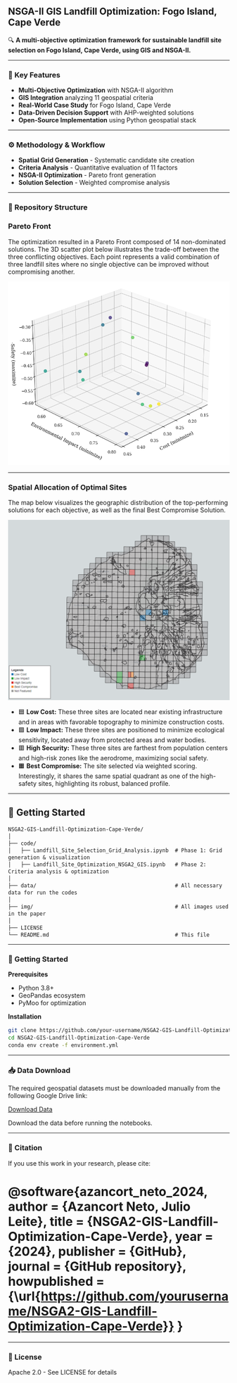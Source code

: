 ## NSGA-II GIS Landfill Optimization: Fogo Island, Cape Verde

🔍 **A multi-objective optimization framework for sustainable landfill site selection on Fogo Island, Cape Verde, using GIS and NSGA-II.**

---

### 🌟 Key Features

- **Multi-Objective Optimization** with NSGA-II algorithm
- **GIS Integration** analyzing 11 geospatial criteria
- **Real-World Case Study** for Fogo Island, Cape Verde
- **Data-Driven Decision Support** with AHP-weighted solutions
- **Open-Source Implementation** using Python geospatial stack

---

### ⚙️ Methodology & Workflow

- **Spatial Grid Generation** - Systematic candidate site creation
- **Criteria Analysis** - Quantitative evaluation of 11 factors
- **NSGA-II Optimization** - Pareto front generation
- **Solution Selection** - Weighted compromise analysis

---

### 📂 Repository Structure

### Pareto Front

The optimization resulted in a Pareto Front composed of 14 non-dominated solutions. The 3D scatter plot below illustrates the trade-off between the three conflicting objectives. Each point represents a valid combination of three landfill sites where no single objective can be improved without compromising another.

![Pareto Front](img/parreto_plot.png)

---

### Spatial Allocation of Optimal Sites

The map below visualizes the geographic distribution of the top-performing solutions for each objective, as well as the final Best Compromise Solution.

![Map of Optimal Solutions](img/map.png)

- 🟦 **Low Cost:** These three sites are located near existing infrastructure and in areas with favorable topography to minimize construction costs.
- 🟩 **Low Impact:** These three sites are positioned to minimize ecological sensitivity, located away from protected areas and water bodies.
- 🟥 **High Security:** These three sites are farthest from population centers and high-risk zones like the aerodrome, maximizing social safety.
- 🟧 **Best Compromise:** The site selected via weighted scoring. Interestingly, it shares the same spatial quadrant as one of the high-safety sites, highlighting its robust, balanced profile.

---

## 🚀 Getting Started

```
NSGA2-GIS-Landfill-Optimization-Cape-Verde/
│
├── code/
│   ├── Landfill_Site_Selection_Grid_Analysis.ipynb  # Phase 1: Grid generation & visualization
│   ├── Landfill_Site_Optimization_NSGA2_GIS.ipynb   # Phase 2: Criteria analysis & optimization
│
├── data/                                            # All necessary data for run the codes
│
├── img/                                             # All images used in the paper
│
├── LICENSE
└── README.md                                        # This file
```

---

### 🚀 Getting Started

**Prerequisites**

- Python 3.8+
- GeoPandas ecosystem
- PyMoo for optimization

**Installation**

```bash
git clone https://github.com/your-username/NSGA2-GIS-Landfill-Optimization-Cape-Verde.git
cd NSGA2-GIS-Landfill-Optimization-Cape-Verde
conda env create -f environment.yml
```

---

### 📥 Data Download

The required geospatial datasets must be downloaded manually from the following Google Drive link:

[Download Data](https://drive.google.com/drive/folders/1I382_NkI-qb3mvULdjaBCKli6nT6XPyY?usp=sharing)

Download the data before running the notebooks.

---

### 📄 Citation

If you use this work in your research, please cite:

@software{azancort_neto_2024,
author = {Azancort Neto, Julio Leite},
title = {NSGA2-GIS-Landfill-Optimization-Cape-Verde},
year = {2024},
publisher = {GitHub},
journal = {GitHub repository},
howpublished = {\url{https://github.com/yourusername/NSGA2-GIS-Landfill-Optimization-Cape-Verde}}
}
=======

---

### 📜 License

Apache 2.0 - See LICENSE for details
